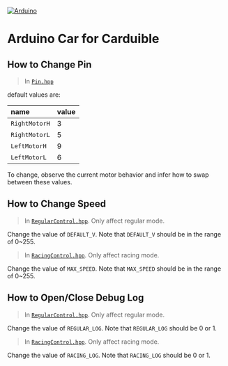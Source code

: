 [![Arduino](https://img.shields.io/badge/Arduino-00979D.svg?logo=arduino&logoColor=white)](https://www.arduino.cc/)  

# Arduino Car for Carduible

## How to Change Pin

> In [`Pin.hpp`](Pin.hpp)

default values are:

| name | value |
| :- | :- |
| `RightMotorH` | 3 |
| `RightMotorL` | 5 |
| `LeftMotorH` | 9 |
| `LeftMotorL` | 6 |

To change, observe the current motor behavior and infer how to swap between these values.

## How to Change Speed

> In [`RegularControl.hpp`](RegularControl.hpp). Only affect regular mode.

Change the value of `DEFAULT_V`. Note that `DEFAULT_V` should be in the range of 0~255.

> In [`RacingControl.hpp`](RacingControl.hpp). Only affect racing mode.

Change the value of `MAX_SPEED`. Note that `MAX_SPEED` should be in the range of 0~255.

## How to Open/Close Debug Log

> In [`RegularControl.hpp`](RegularControl.hpp). Only affect regular mode.

Change the value of `REGULAR_LOG`. Note that `REGULAR_LOG` should be 0 or 1.

> In [`RacingControl.hpp`](RacingControl.hpp). Only affect racing mode.

Change the value of `RACING_LOG`. Note that `RACING_LOG` should be 0 or 1.
